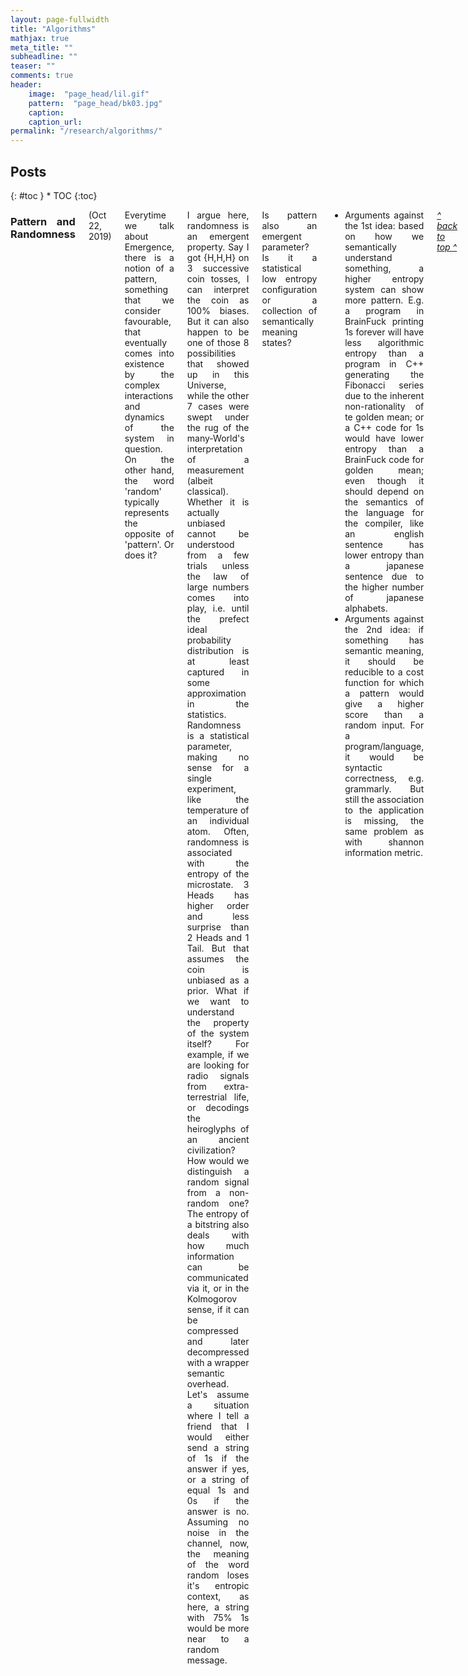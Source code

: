 ```yaml
---
layout: page-fullwidth
title: "Algorithms"
mathjax: true
meta_title: ""
subheadline: ""
teaser: ""
comments: true
header:
    image:  "page_head/lil.gif"
    pattern:  "page_head/bk03.jpg"
    caption: 
    caption_url:
permalink: "/research/algorithms/"
---
```


## Posts

<div class="row">
<div class="medium-8 medium-push-0 columns" markdown="1">
<div class="panel radius" markdown="1">
{: #toc }
*  TOC
{:toc}
</div>
</div><!-- /.medium-4.columns -->



<div class="medium-12 medium-pull-0 columns" markdown="1" style='text-align: justify;'>

### Pattern and Randomness

(Oct 22, 2019)

Everytime we talk about Emergence, there is a notion of a pattern, something that we consider favourable, that eventually comes into existence by the complex interactions and dynamics of the system in question. On the other hand, the word 'random' typically represents the opposite of 'pattern'. Or does it?

I argue here, randomness is an emergent property. Say I got {H,H,H} on 3 successive coin tosses, I can interpret the coin as 100% biases. But it can also happen to be one of those 8 possibilities that showed up in this Universe, while the other 7 cases were swept under the rug of the many-World's interpretation of a measurement (albeit classical). Whether it is actually unbiased cannot be understood from a few trials unless the law of large numbers comes into play, i.e. until the prefect ideal probability distribution is at least captured in some approximation in the statistics. Randomness is a statistical parameter, making no sense for a single experiment, like the temperature of an individual atom. Often, randomness is associated with the entropy of the microstate. 3 Heads has higher order and less surprise than 2 Heads and 1 Tail. But that assumes the coin is unbiased as a prior. What if we want to understand the property of the system itself? For example, if we are looking for radio signals from extra-terrestrial life, or decodings the heiroglyphs of an ancient civilization? How would we distinguish a random signal from a non-random one? The entropy of a bitstring also deals with how much information can be communicated via it, or in the Kolmogorov sense, if it can be compressed and later decompressed with a wrapper semantic overhead. Let's assume a situation where I tell a friend that I would either send a string of 1s if the answer if yes, or a string of equal 1s and 0s if the answer is no. Assuming no noise in the channel, now, the meaning of the word random loses it's entropic context, as here, a string with 75% 1s would be more near to a random message.

Is pattern also an emergent parameter? Is it a statistical low entropy configuration or a collection of semantically meaning states?
* Arguments against the 1st idea: based on how we semantically understand something, a higher entropy system can show more pattern. E.g. a program in BrainFuck printing 1s forever will have less algorithmic entropy than a program in C++ generating the Fibonacci series due to the inherent non-rationality of te golden mean; or a C++ code for 1s would have lower entropy than a BrainFuck code for golden mean; even though it should depend on the semantics of the language for the compiler, like an english sentence has lower entropy than a japanese sentence due to the higher number of japanese alphabets.
* Arguments against the 2nd idea: if something has semantic meaning, it should be reducible to a cost function for which a pattern would give a higher score than a random input. For a program/language, it would be syntactic correctness, e.g. grammarly. But still the association to the application is missing, the same problem as with shannon information metric.

[*^ back to top ^*](http://aritrasarkar.com/research/emergence/#posts)

### Fascination with Fractals

(Oct 22, 2019)

Why are fractals so ubiquitous in Nature than Euclidian geometry? What property of fractals make them so favourable for these blueprints? I like to approach this from 2 different angles.

God is a lazy programmer. Imagine you have to render the graphics of fire or clouds with triangles or ovals! Hell of a task, right? Indeed, a few iterations of a simple yet elegant fractal equation can generate these on your game world. It is not so difficult to drive home the point that fractals are the generator equations of the world we see around us, so fractal equations can easily generate models of them - low algorithmic complexity - lazy programmer. But, that's a bit of ouruboros logic. The real equation is, why do we see fractal generator equations in the blueprints of the Universe? Why can't clouds just be oval or fires as triangles like in the computer games of the early 1980s?

This has to do with compressing. Fractals are the edge of chaos, where the system transitions from a periodic attractor to a chaotic randomness. This also goes hand in hand with class 4 Wolfram automata which are universal computers which has enough expressive power to program everything in an unified structure, yet, the rules are simple enough and don't get lost in chaos. Fractals are also great data compressors that can be prioritized with respect to the iteration level, working exactly like a Discrete Wavelet Transform, where the larger amplitudes and low frequency terms are captured in the lower iterations whereas the finer details can be compressed in the higher iterations allowing viewing the final product at different levels of approximation without losing the big picture, to interpret the general law behind them. Thus, there is a very subtle difference between a fractal of 100 iteration (say a Koch curve) and a fractal of 100 iteration with a small variation allowed at each level (say the coastline of Britain). In the later, an enormous amount of information can be encoded at different level of approximations. A little child can build an encoded message with pebbles on a particular beach without changing the overall fractal dimension much.

So fractals in a way allows us to start with a vague design and then periodically tweek it with small modifications to reach the design of interest. The question remains: is that how the Universal laws emerged? Chunks of smaller and smaller sized phenomena adding higher order refinements to the evolution of the universe.

[*^ back to top ^*](http://aritrasarkar.com/research/emergence/#posts)

### GUT from It

(Mar 27, 2019)

Recently I was reading this article on [constructing space-time from computation](https://arxiv.org/abs/1602.06987) which opened the flood gates of correlating theories in my head.

Before I describe my proposition, let's list down the ingredients:
* [Plancherel's theorem](https://en.wikipedia.org/wiki/Plancherel_theorem) which states the integral of a function's squared modulus is equal to the integral of the squared modulus of its frequency spectrum.
* Kolmogorov/Algorithmic complexity
* String length
* Launderer's principle
* Fourier transform
* It from Bit
* Thermodynamics
* Measurement in Quantum Mechanics

The equation:

 {% raw %}
  $$ \biggl\Vert \int_0^{t_u} |f(x)|^2dx - \int_{-\infty}^\infty|f(\xi)|^2d\xi \biggl\Vert \equiv \bigl(len(S) - K_\mathcal{U}(S|X)\bigl)kTln2 $$
 {% endraw %}


The interpretation:

Let $f(x)$ be the state of the Universe encoded as a bit string. The absolute difference between the integral of the function's squared modulus and the integral of the squared modulus of its frequency spectrum gives us the amount of new information generated by the Universe in the time duration of the integral of the function, i.e. $[0,t_u]$. This is equivalent to the work value of the bit string given by the fuel value of the string scaled by the Boltzmann constant and the temperature, following reversed Launderer's principle. The fuel value is the difference between the length of the string and the conditional Kolmogorov complexity of the bit string, given the Fourier transform of it. This transform represents the derivable physical laws given the bit pattern of the Universe.

[*^ back to top ^*](http://aritrasarkar.com/research/emergence/#posts)

### (A)daitva

(Jul 23, 2019)

When you are into the topic of emergence, you can't help but wonder about the phase transitions where different laws take over at different scales. Quoting Douglas R. Hofstadter (from the book I am a strange loop), "thinkodynamics is explained by statistical mentalics", sometimes knowing everything about individual components of a system (e.g. neuron) tell us very little of how the components behave as a whole (e.g. consciousness). It is not sorcery that the usual scientific method of reductionism does not work here. It is simply that many laws of the overall system is embedded in the interaction behaviour of the components, rather than the components themselves. In physics, we call this coupling. In quantum computing, perhaps, a similar notion is of entanglement. Following the ideas of Juan M. Maldacena (in his ER = EPR paper with Leonard Susskind), in classical mechanics, they are wormholes.

A question that perhaps keeps popping up is, are gravity (general relativity) and quantum mechanics one and the same - two different ways (even mutually conflicting at times) of interpreting the same thing? They work extremely well in their own niche scale - GR for galactic scales, QM for atomic scales. The obviously problems arise when there is both, mass concentrated in small space, as in the early Universe or blackholes. One way of approaching this problem is called the Holographic Principle, where two very different interpretations, a bulk theory in n-dimensions and a boundary theory in (n-1)-dimensions, describe a single reality.

However, grand unified theory (GUT) and consciousness are not the only places where scientists have trouble going from two views of reality to one. It is very much a problem within the [basic postulates][1] of quantum mechanics itself; where normally a closed system evolves unitarily (which is invertible, deterministic and continuous), while any interaction with an observer (nothing to do with consciousness), results in a measurement (which in irreversible, probabilistic and instantaneous).

What is more interesting as a computer scientist is to wonder, is this duality true for computability and complexity as well? For complexity, Shannon and Kolmogorov metrics converge asymptotically for true randomness. For computability, what is the difference between the state machine and the tape in the Turing Machine. For languages, what is the difference between syntax and semantics? Why does the explaination capability of a neural network inversely proportional to it computation expressibility - is that the Godel's incompleteness theorem in action?

Are there more such dualities?
* the idea and the meta 
* the syntax and semantics 
* the body and the soul 
* the particle and the wave 
* the observer and the object 
* the theorems and the axioms 
* the first and the zeroth 
* the natural and the supernatural 
* the known and the unknown 
* the knowable and the unknowable 
* the statistics and the probability 
* the output and the program 
* the program and the compiler 
* the tape and the state machine 
* the system and the environment 
* the continuum and the quanta 
* the memory and the processor 
* the cardinals and the ordinals 
* the nodes and the network 
* the position and the momentum
* the energy and the duration
* the entanglement and the coherence
* value of a field and its change at a certain position
* spin on 2 different axis

Does generalization take you only as far as indentifying 2 fundamental ideas working in a symphony? We can either call it a single coin, or we can call them two opposite faces, or acknowledge only the face facing us, or the entire set of possibilities while they/it are/is spinning.

[*^ back to top ^*](http://aritrasarkar.com/research/unification/#posts)

 [1]:[https://www.scottaaronson.com/blog/?p=3943]

### The Grand (Un-)unified Theory

(Jul 23, 2019)

While theoretical physicists are lamenting over the differences and compatibility of two of the most fundamental physical laws, a more birds eye view of the landscape of the universal design reveals some very important structures, that are so deeply embedded around us, we need to ask, why?
Here I ponder over some of those structures that I find particularly interesting.
* Godel's Incompleteness Theorems
* Kolmogorov Complexity
* Quines
* Fractals
* Chaos
* Shannon Entropy
* Holographic Universe
* Quantum Entanglement
* Golden Mean
* Neural Network
* DNA
* Thermodynamics
* Standard Model
* Brainwaves
* Plank Units
* Cellular Automata
* Church-Turing Thesis

[*^ back to top ^*](http://aritrasarkar.com/research/unification/#posts)
